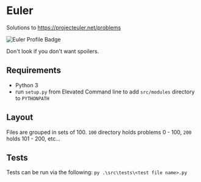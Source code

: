# Euler

Solutions to https://projecteuler.net/problems

![Euler Profile Badge](https://projecteuler.net/profile/h2oboi89.png)

Don't look if you don't want spoilers.

## Requirements

- Python 3
- run `setup.py` from Elevated Command line to add `src/modules` directory to `PYTHONPATH`


## Layout

Files are grouped in sets of 100. `100` directory holds problems 0 - 100, `200` holds 101 - 200, etc...

## Tests

Tests can be run via the following: `py .\src\tests\<test file name>.py`